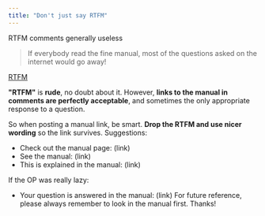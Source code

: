 ```yaml
---
title: "Don't just say RTFM"
---
```


RTFM comments generally useless

> If everybody read the fine manual, most of the questions asked on the internet would go away!

[RTFM](http://meta.stackexchange.com/a/167765)

**"RTFM"** is **rude**, no doubt about it. However, **links to the manual in comments are perfectly acceptable**, and sometimes the only appropriate response to a question.

So when posting a manual link, be smart. **Drop the RTFM and use nicer wording** so the link survives. Suggestions:

*   Check out the manual page: (link)
*   See the manual: (link)
*   This is explained in the manual: (link)

If the OP was really lazy:

*   Your question is answered in the manual: (link) For future reference, please always remember to look in the manual first. Thanks!
